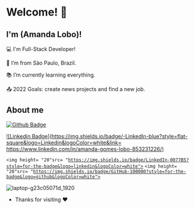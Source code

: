 # Welcome! 👋

 

## I'm (Amanda Lobo)!

 

:computer: I'm Full-Stack Developer!

:house_with_garden: I’m from São Paulo, Brazil.

:books: I’m currently learning everything.

:outbox_tray: 2022 Goals: create news projects and find a new job.

 

## About me

[![Github Badge](https://img.shields.io/badge/-Github-000?style=flat-square&logo=Github&logoColor=white&link=https://github.com/amanda-lobo)](https://github.com/amanda-lobo)

[![Linkedin Badge](https://img.shields.io/badge/-LinkedIn-blue?style=flat-square&logo=Linkedin&logoColor=white&link= https://www.linkedin.com/in/amanda-gomes-lobo-853231226/)](https://www.linkedin.com/in/amanda-gomes-lobo-853231226/)

<code><img height= "20"src= "https://img.shields.io/badge/LinkedIn-0077B5?style=for-the-badge&logo=linkedin&logoColor=white"></code>
<code><img height= "20"src= "https://img.shields.io/badge/GitHub-100000?style=for-the-badge&logo=github&logoColor=white"></code>

![laptop-g23c05071d_1920](https://user-images.githubusercontent.com/69702275/160034636-c752b845-0e0a-4a67-9017-069f09466152.jpg)
- Thanks for visiting :hearts: 

